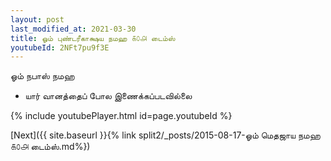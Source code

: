 ```yaml
---
layout: post
last_modified_at: 2021-03-30
title: ஓம் புண்டரீகாக்ஷய நமஹ ௧௦௮ டைம்ஸ்
youtubeId: 2NFt7pu9f3E
---
```

 
 
 ஓம் நபாஸ் நமஹ  
 
 -  யார் வானத்தைப் போல இணைக்கப்படவில்லை 
 
  
 
  
 
 
 
 
 
 


{% include youtubePlayer.html id=page.youtubeId %}
 
[Next]({{ site.baseurl }}{% link  split2/_posts/2015-08-17-ஓம் மெதஜாய நமஹ ௧௦௮ டைம்ஸ்.md%})
 
